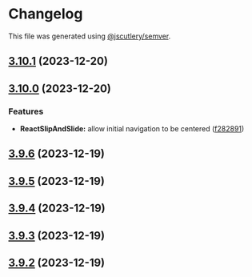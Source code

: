 # Changelog

This file was generated using [@jscutlery/semver](https://github.com/jscutlery/semver).

## [3.10.1](https://github.com/joaorr3/react-slip-and-slide/compare/v3.10.0...v3.10.1) (2023-12-20)

## [3.10.0](https://github.com/joaorr3/react-slip-and-slide/compare/v3.9.6...v3.10.0) (2023-12-20)


### Features

* **ReactSlipAndSlide:** allow initial navigation to be centered ([f282891](https://github.com/joaorr3/react-slip-and-slide/commit/f28289165f3e5328b658bf6e39d64c13b168c882))

## [3.9.6](https://github.com/joaorr3/react-slip-and-slide/compare/v3.9.5...v3.9.6) (2023-12-19)

## [3.9.5](https://github.com/joaorr3/react-slip-and-slide/compare/v3.9.4...v3.9.5) (2023-12-19)

## [3.9.4](https://github.com/joaorr3/react-slip-and-slide/compare/v3.9.3...v3.9.4) (2023-12-19)

## [3.9.3](https://github.com/joaorr3/react-slip-and-slide/compare/v3.9.2...v3.9.3) (2023-12-19)

## [3.9.2](https://github.com/joaorr3/react-slip-and-slide/compare/v3.9.1...v3.9.2) (2023-12-19)
